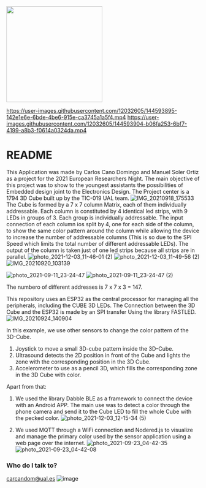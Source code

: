 
<img src="https://user-images.githubusercontent.com/12032605/144592178-241d3673-aecd-458c-95ea-8bf568ecdf4c.jpg" width="250">

https://user-images.githubusercontent.com/12032605/144593895-142e1e6e-6bde-4be6-915e-ca3745a1a5f4.mp4
https://user-images.githubusercontent.com/12032605/144593904-b06fa253-6bf7-4199-a8b3-f0614a0324da.mp4

# README #
This Application was made by Carlos Cano Domingo and Manuel Soler Ortiz as a project for the 2021 European Researchers Night.
The main objective of this project was to show to the youngest assistants the possibilities of Embedded design joint to the Electronics Design. 
The Project center is a 1794 3D Cube built up by the TIC-019 UAL team.
![IMG_20210918_175533](https://user-images.githubusercontent.com/12032605/144584135-14942414-0c22-43df-b1fe-a70222d4b9f4.jpg)
The Cube is formed by a 7 x 7 column Matrix, each of them individually addressable. Each column is constituted by 4 identical led strips, with 9 LEDs in groups of 3. Each group is individually addressable. 
The input connection of each column ios split by 4, one for each side of the column, to show the same color pattern around the column while allowing the device to increase the number of addressable columns (This is so due to the SPI Speed which limits the total number of different addressable LEDs). The output of the column is taken just of one led strips because all strips are in parallel.
![photo_2021-12-03_11-46-01 (2)](https://user-images.githubusercontent.com/12032605/144590407-bee738f2-8405-4f0e-9213-099994b79063.jpg)
![photo_2021-12-03_11-49-56 (2)](https://user-images.githubusercontent.com/12032605/144590394-472c8d21-3701-468c-bb27-16e2737ef07e.jpg)
![IMG_20210920_103139](https://user-images.githubusercontent.com/12032605/144592205-08c170d6-87de-4e97-85c2-835cb3cb43eb.jpg)

![photo_2021-09-11_23-24-47](https://user-images.githubusercontent.com/12032605/144588555-f8debddd-259b-4b3f-8d57-fd4ccd48eb0a.jpg)
![photo_2021-09-11_23-24-47 (2)](https://user-images.githubusercontent.com/12032605/144588561-c551bf21-66bc-44fc-aa62-57cd23e11178.jpg)

The numbero of different addresses is 7 x 7 x 3 = 147.


This repository uses an ESP32 as the central processor for managing all the peripherals, including the CUBE 3D LEDs. 
The Connection between the 3D Cube and the ESP32 is made by an SPI transfer Using the library FASTLED.
![IMG_20210924_140904](https://user-images.githubusercontent.com/12032605/144593162-5a099aeb-b24c-4954-af2d-d59cd6099dee.jpg)

In this example, we use other sensors to change the color pattern of the 3D-Cube. 
1. Joystick to move a small 3D-cube pattern inside the 3D-Cube.
2. Ultrasound detects the 2D position in front of the Cube and lights the zone with the corresponding position in the 3D Cube.
3. Accelerometer to use as a pencil 3D, which fills the corresponding zone in the 3D Cube with color.

Apart from that:
1. We used the library Dabble BLE as a framework to connect the device with an  Android APP. The main use was to detect a color through the phone camera and send it to the Cube LED to fill the whole Cube with the pecked color.
![photo_2021-12-03_12-15-34 (5)](https://user-images.githubusercontent.com/12032605/144593813-93ec4425-6ced-4cd8-a0b4-73a44b5d5c96.jpg)

3. We used MQTT through a WiFi connection and Nodered.js to visualize and manage the primary color used by the sensor application using a web page over the internet.
![photo_2021-09-23_04-42-35](https://user-images.githubusercontent.com/12032605/144593830-bb145617-0121-4407-8eea-46ef9b1f5574.jpg)
![photo_2021-09-23_04-42-08](https://user-images.githubusercontent.com/12032605/144593844-5c2c6483-d326-4232-8bff-df13e9f064fe.jpg)

### Who do I talk to? ###
carcandom@ual.es
![image](https://user-images.githubusercontent.com/12032605/144584634-254a1ca0-02f3-4f18-ba3b-258a033543b6.png)
